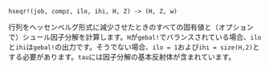 ```
hseqr!(job, compz, ilo, ihi, H, Z) -> (H, Z, w)
```

行列をヘッセンベルグ形式に減少させたときのすべての固有値と（オプションで）シュール因子分解を計算します。`H`が`gebal!`でバランスされている場合、`ilo`と`ihi`は`gebal!`の出力です。そうでない場合、`ilo = 1`および`ihi = size(H,2)`とする必要があります。`tau`には因子分解の基本反射体が含まれています。
